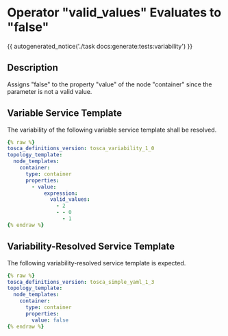 # Operator "valid_values" Evaluates to "false"

{{ autogenerated_notice('./task docs:generate:tests:variability') }}

## Description

Assigns "false" to the property "value" of the node "container" since the parameter is not a valid value.

## Variable Service Template

The variability of the following variable service template shall be resolved.

```yaml linenums="1"
{% raw %}
tosca_definitions_version: tosca_variability_1_0
topology_template:
  node_templates:
    container:
      type: container
      properties:
        - value:
            expression:
              valid_values:
                - 2
                - - 0
                  - 1
{% endraw %}
```




## Variability-Resolved Service Template

The following variability-resolved service template is expected.

```yaml linenums="1"
{% raw %}
tosca_definitions_version: tosca_simple_yaml_1_3
topology_template:
  node_templates:
    container:
      type: container
      properties:
        value: false
{% endraw %}
```

